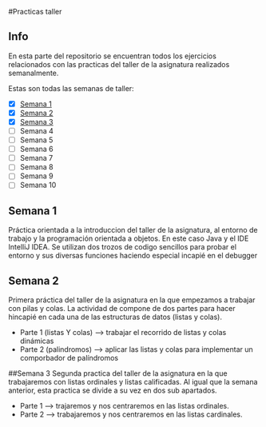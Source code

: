 #Practicas taller 

## Info
En esta parte del repositorio se encuentran todos los ejercicios relacionados con las practicas del taller de la asignatura
realizados semanalmente.

Estas son todas las semanas de taller:
- [x] [Semana 1](https://github.com/thehastag/taller-de-estructuras-de-datos/tree/master/Practicas%20taller/Primera%20practica%20taller%20ED/src)
- [x] [Semana 2](https://github.com/thehastag/taller-de-estructuras-de-datos/tree/master/Practicas%20taller/Segunda%20practica%20taller%20ED)
- [x] [Semana 3](https://github.com/thehastag/taller-de-estructuras-de-datos/tree/master/Practicas%20taller/Tercera%20practica%20taller%20ED)
- [ ] Semana 4
- [ ] Semana 5
- [ ] Semana 6
- [ ] Semana 7
- [ ] Semana 8
- [ ] Semana 9
- [ ] Semana 10

## Semana 1
Práctica orientada a la introduccion del taller de la asignatura, al entorno de trabajo y la programación orientada a objetos. En este caso Java y el IDE 
IntelliJ IDEA. Se utilizan dos trozos de codigo sencillos para probar el entorno y sus diversas funciones haciendo especial incapié en el debugger

## Semana 2 
Primera práctica del taller de la asignatura en la que empezamos a trabajar con pilas y colas. La actividad de compone de dos partes para hacer hincapié en cada una de las estructuras de datos (listas y colas).

* Parte 1 (listas Y colas) --> trabajar el recorrido de listas y colas dinámicas
* Parte 2 (palindromos)  --> aplicar las listas y colas para implementar un comporbador de palíndromos

##Semana 3
Segunda practica del taller de la asignatura en la que trabajaremos con listas ordinales y listas calificadas. Al igual que la semana anterior, esta practica se divide a su vez en dos sub apartados.

* Parte 1 --> trajaremos y nos centraremos en las listas ordinales.
* Parte 2 --> trabajaremos y nos centraremos en las listas cardinales.
